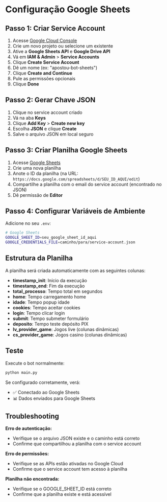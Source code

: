 # Configuração Google Sheets

## Passo 1: Criar Service Account

1. Acesse [Google Cloud Console](https://console.cloud.google.com/)
2. Crie um novo projeto ou selecione um existente
3. Ative a **Google Sheets API** e **Google Drive API**
4. Vá em **IAM & Admin** > **Service Accounts**
5. Clique **Create Service Account**
6. Dê um nome (ex: "apostou-bot-sheets")
7. Clique **Create and Continue**
8. Pule as permissões opcionais
9. Clique **Done**

## Passo 2: Gerar Chave JSON

1. Clique no service account criado
2. Vá na aba **Keys**
3. Clique **Add Key** > **Create new key**
4. Escolha **JSON** e clique **Create**
5. Salve o arquivo JSON em local seguro

## Passo 3: Criar Planilha Google Sheets

1. Acesse [Google Sheets](https://sheets.google.com/)
2. Crie uma nova planilha
3. Anote o ID da planilha (na URL: `https://docs.google.com/spreadsheets/d/SEU_ID_AQUI/edit`)
4. Compartilhe a planilha com o email do service account (encontrado no JSON)
5. Dê permissão de **Editor**

## Passo 4: Configurar Variáveis de Ambiente

Adicione no seu `.env`:

```bash
# Google Sheets
GOOGLE_SHEET_ID=seu_google_sheet_id_aqui
GOOGLE_CREDENTIALS_FILE=caminho/para/service-account.json
```

## Estrutura da Planilha

A planilha será criada automaticamente com as seguintes colunas:

- **timestamp_init**: Início da execução
- **timestamp_end**: Fim da execução  
- **total_processo**: Tempo total em segundos
- **home**: Tempo carregamento home
- **idade**: Tempo popup idade
- **cookies**: Tempo aceitar cookies
- **login**: Tempo clicar login
- **submit**: Tempo submeter formulário
- **deposito**: Tempo teste depósito PIX
- **lv_provider_game**: Jogos live (colunas dinâmicas)
- **cs_provider_game**: Jogos casino (colunas dinâmicas)

## Teste

Execute o bot normalmente:

```bash
python main.py
```

Se configurado corretamente, verá:
- ✅ Conectado ao Google Sheets
- 📊 Dados enviados para Google Sheets

## Troubleshooting

**Erro de autenticação:**
- Verifique se o arquivo JSON existe e o caminho está correto
- Confirme que compartilhou a planilha com o service account

**Erro de permissões:**
- Verifique se as APIs estão ativadas no Google Cloud
- Confirme que o service account tem acesso à planilha

**Planilha não encontrada:**
- Verifique se o GOOGLE_SHEET_ID está correto
- Confirme que a planilha existe e está acessível